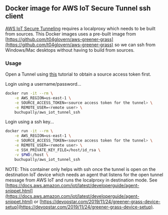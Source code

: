 ## Docker image for AWS IoT Secure Tunnel ssh client
[AWS IoT Secure Tunneling](https://docs.aws.amazon.com/iot/latest/developerguide/secure-tunneling.html) requires a localproxy which needs to be built from sources. This Docker images uses a pre-built image from [https://github.com/t04glovern/aws-greener-grass](https://github.com/t04glovern/aws-greener-grass) so we can ssh from Windows/Mac desktops without having to build from sources.


### Usage
Open a Tunnel using [this](https://docs.aws.amazon.com/iot/latest/developerguide/secure-tunnel-tutorial.html) tutorial to obtain a source access token first.

Login using a username/password...
```sh
docker run -it --rm \
	-e AWS_REGION=us-east-1 \
	-e SOURCE_ACCESS_TOKEN=<source access token for the tunnel> \
	-e REMOTE_USER=<remote user> \
	buchupally/aws_iot_tunnel_ssh
```
Login using a ssh key...
```sh
docker run -it --rm \
	-e AWS_REGION=us-east-1 \
	-e SOURCE_ACCESS_TOKEN=<source access token for the tunnel> \
	-e REMOTE_USER=<remote user> \
	-e SSH_PRIVATE_KEY_FILE=/host/id_rsa \
	-v $PWD:/host \
	buchupally/aws_iot_tunnel_ssh
```
NOTE: This container only helps with ssh once the tunnel is open on the destination IoT device which needs an agent that listens for the open tunnel message from AWS IoT and runs the localproxy in destination mode. See [https://docs.aws.amazon.com/iot/latest/developerguide/agent-snippet.html](https://docs.aws.amazon.com/iot/latest/developerguide/agent-snippet.html) or [https://devopstar.com/2019/11/24/greener-grass-device-setup](https://devopstar.com/2019/11/24/greener-grass-device-setup).
